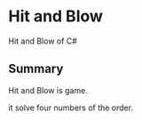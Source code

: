 # Hit and Blow

Hit and Blow of C#

## Summary

Hit and Blow is game.

it solve four numbers of the order.
